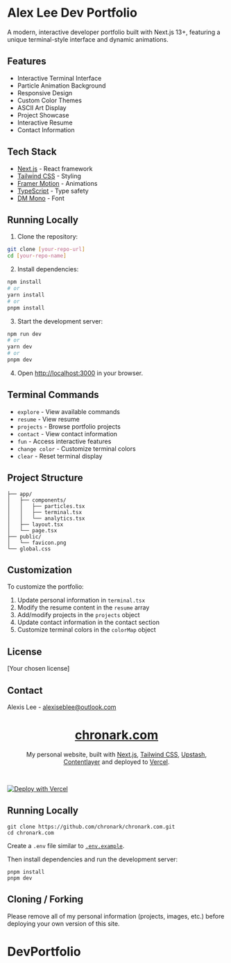 # Alex Lee Dev Portfolio

A modern, interactive developer portfolio built with Next.js 13+, featuring a unique terminal-style interface and dynamic animations.

## Features

- Interactive Terminal Interface
- Particle Animation Background
- Responsive Design
- Custom Color Themes
- ASCII Art Display
- Project Showcase
- Interactive Resume
- Contact Information

## Tech Stack

- [Next.js](https://nextjs.org/) - React framework
- [Tailwind CSS](https://tailwindcss.com/) - Styling
- [Framer Motion](https://www.framer.com/motion/) - Animations
- [TypeScript](https://www.typescriptlang.org/) - Type safety
- [DM Mono](https://fonts.google.com/specimen/DM+Mono) - Font

## Running Locally

1. Clone the repository:
```bash
git clone [your-repo-url]
cd [your-repo-name]
```

2. Install dependencies:
```bash
npm install
# or
yarn install
# or
pnpm install
```

3. Start the development server:
```bash
npm run dev
# or
yarn dev
# or
pnpm dev
```

4. Open [http://localhost:3000](http://localhost:3000) in your browser.

## Terminal Commands

- `explore` - View available commands
- `resume` - View resume
- `projects` - Browse portfolio projects
- `contact` - View contact information
- `fun` - Access interactive features
- `change color` - Customize terminal colors
- `clear` - Reset terminal display

## Project Structure

```
├── app/
│   ├── components/
│   │   ├── particles.tsx
│   │   ├── terminal.tsx
│   │   └── analytics.tsx
│   ├── layout.tsx
│   └── page.tsx
├── public/
│   └── favicon.png
└── global.css
```

## Customization

To customize the portfolio:
1. Update personal information in `terminal.tsx`
2. Modify the resume content in the `resume` array
3. Add/modify projects in the `projects` object
4. Update contact information in the contact section
5. Customize terminal colors in the `colorMap` object

## License

[Your chosen license]

## Contact

Alexis Lee - [alexiseblee@outlook.com](mailto:alexiseblee@outlook.com)

<div align="center">
    <a href="https://chronark.com"><h1 align="center">chronark.com</h1></a>

My personal website, built with [Next.js](https://nextjs.org/), [Tailwind CSS](https://tailwindcss.com/), [Upstash](https://upstash.com?ref=chronark.com), [Contentlayer](https://www.contentlayer.dev/) and deployed to [Vercel](https://vercel.com/).

</div>

<br/>


[![Deploy with Vercel](https://vercel.com/button)](https://vercel.com/new/upstash/clone?demo-title=Next.js%20Portfolio%20with%20Pageview%20Counter&demo-description=Portfolio%20site%20with%20pageview%20counter%2C%20built%20with%20Next.js%2013%20App%20Router%2C%20Contentlayer%2C%20and%20Upstash%20Redis.&demo-url=https%3A%2F%2Fchronark.com%2F&demo-image=%2F%2Fimages.ctfassets.net%2Fe5382hct74si%2F1DA8n5a6WaP9p1FXf9LmUY%2Fc6264fa2732355787bf657df92dda8a1%2FCleanShot_2023-04-17_at_14.17.37.png&project-name=Next.js%20Portfolio%20with%20Pageview%20Counter&repository-name=nextjs-portfolio-pageview-counter&repository-url=https%3A%2F%2Fgithub.com%2Fchronark%2Fchronark.com&from=templates&integration-ids=oac_V3R1GIpkoJorr6fqyiwdhl17)

## Running Locally


```sh-session
git clone https://github.com/chronark/chronark.com.git
cd chronark.com
```


Create a `.env` file similar to [`.env.example`](https://github.com/chronark/chronark.com/blob/main/.env.example).

Then install dependencies and run the development server:
```sh-session
pnpm install
pnpm dev
```


## Cloning / Forking

Please remove all of my personal information (projects, images, etc.) before deploying your own version of this site.
# DevPortfolio
